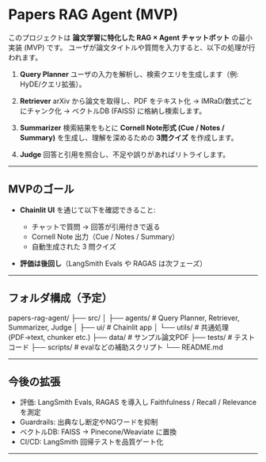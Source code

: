# Papers RAG Agent (MVP)

このプロジェクトは **論文学習に特化した RAG × Agent チャットボット** の最小実装 (MVP) です。
ユーザが論文タイトルや質問を入力すると、以下の処理が行われます。

1. **Query Planner**
   ユーザの入力を解析し、検索クエリを生成します（例: HyDE/クエリ拡張）。

2. **Retriever**
   arXiv から論文を取得し、PDF をテキスト化 → IMRaD/数式ごとにチャンク化 → ベクトルDB (FAISS) に格納し検索します。

3. **Summarizer**
   検索結果をもとに **Cornell Note形式 (Cue / Notes / Summary)** を生成し、理解を深めるための **3問クイズ** を作成します。

4. **Judge**
   回答と引用を照合し、不足や誤りがあればリトライします。

---

## MVPのゴール

- **Chainlit UI** を通じて以下を確認できること:
  - チャットで質問 → 回答が引用付きで返る
  - Cornell Note 出力（Cue / Notes / Summary）
  - 自動生成された 3 問クイズ

- **評価は後回し**（LangSmith Evals や RAGAS は次フェーズ）

---

## フォルダ構成（予定）

papers-rag-agent/
├── src/
│ ├── agents/ # Query Planner, Retriever, Summarizer, Judge
│ ├── ui/ # Chainlit app
│ └── utils/ # 共通処理 (PDF→text, chunker etc.)
├── data/ # サンプル論文PDF
├── tests/ # テストコード
├── scripts/ # evalなどの補助スクリプト
└── README.md

---

## 今後の拡張

- 評価: LangSmith Evals, RAGAS を導入し Faithfulness / Recall / Relevance を測定
- Guardrails: 出典なし断定やNGワードを抑制
- ベクトルDB: FAISS → Pinecone/Weaviate に置換
- CI/CD: LangSmith 回帰テストを品質ゲート化

---
